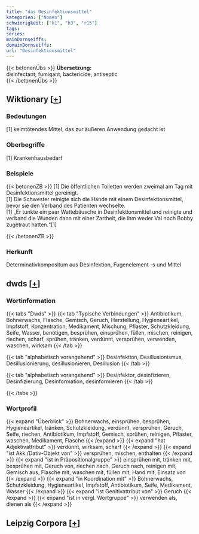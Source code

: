 ```yaml
---
title: "das Desinfektionsmittel"
kategorien: ["Nomen"]
schwierigkeit: ["k1", "h3", "r15"]
tags:
series:
mainDornseiffs:
domainDornseiffs:
url: "Desinfektionsmittel"
---
```


{{< betonenÜbs >}}
**Übersetzung:**  
disinfectant, fumigant, bactericide, antiseptic  
{{< /betonenÜbs >}}

## Wiktionary [[+](https://de.wiktionary.org/wiki/Desinfektionsmittel)]

### Bedeutungen
[1] keimtötendes Mittel, das zur äußeren Anwendung gedacht ist  

### Oberbegriffe
[1] Krankenhausbedarf  

### Beispiele
{{< betonenZB >}}
[1] Die öffentlichen Toiletten werden zweimal am Tag mit Desinfektionsmittel gereinigt.  
[1] Die Schwester reinigte sich die Hände mit einem Desinfektionsmittel, bevor sie den Verband des Patienten wechselte.  
[1] „Er tunkte ein paar Wattebäusche in Desinfektionsmittel und reinigte und verband die Wunden dann mit einer Zartheit, die ihm weder Val noch Bobby zugetraut hatten.“[1]  

{{< /betonenZB >}}
### Herkunft
Determinativkompositum aus Desinfektion, Fugenelement -s und Mittel  



## dwds [[+](https://www.dwds.de/wb/Desinfektionsmittel)]

### Wortinformation
{{< tabs "Dwds" >}}
{{< tab "Typische Verbindungen" >}}
Antibiotikum, Bohnerwachs, Flasche, Gemisch, Geruch, Herstellung, Hygieneartikel, Impfstoff, Konzentration, Medikament, Mischung, Pflaster, Schutzkleidung, Seife, Wasser, benötigen, besprühen, einsprühen, füllen, mischen, reinigen, riechen, scharf, sprühen, tränken, verdünnt, versprühen, verwenden, waschen, wirksam
{{< /tab >}}

{{< tab "alphabetisch vorangehend" >}}
Desinfektion, Desillusionismus, Desillusionierung, desillusionieren, Desillusion
{{< /tab >}}

{{< tab "alphabetisch vorangehend" >}}
Desinfektor, desinfizieren, Desinfizierung, Desinformation, desinformieren
{{< /tab >}}

{{< /tabs >}}

### Wortprofil
{{< expand "Überblick" >}} Bohnerwachs, einsprühen, besprühen, Hygieneartikel, tränken, Schutzkleidung, verdünnt, versprühen, Geruch, Seife, riechen, Antibiotikum, Impfstoff, Gemisch, sprühen, reinigen, Pflaster, waschen, Medikament, Flasche {{< /expand >}}
{{< expand "hat Adjektivattribut" >}} verdünnt, wirksam, scharf {{< /expand >}}
{{< expand "ist Akk./Dativ-Objekt von" >}} versprühen, mischen, enthalten {{< /expand >}}
{{< expand "ist in Präpositionalgruppe" >}} einsprühen mit, tränken mit, besprühen mit, Geruch von, riechen nach, Geruch nach, reinigen mit, Gemisch aus, Flasche mit, waschen mit, füllen mit, Hand mit, Einsatz von {{< /expand >}}
{{< expand "in Koordination mit" >}} Bohnerwachs, Schutzkleidung, Hygieneartikel, Impfstoff, Antibiotikum, Seife, Medikament, Wasser {{< /expand >}}
{{< expand "ist Genitivattribut von" >}} Geruch {{< /expand >}}
{{< expand "ist in vergl. Wortgruppe" >}} verwenden als, dienen als {{< /expand >}}

## Leipzig Corpora [[+](https://corpora.uni-leipzig.de/en/res?word=Desinfektionsmittel&corpusId=deu_newscrawl-public_2018)]

